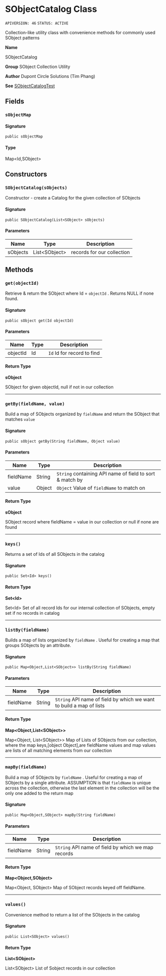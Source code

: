 # SObjectCatalog Class

`APIVERSION: 46`
`STATUS: ACTIVE`

Collection-like utility class with convenience methods 
for commonly used SObject patterns

**Name** 

SObjectCatalog

**Group** SObject Collection Utility

**Author** Dupont Circle Solutions (Tim Phang)

**See** [SObjectCatalogTest](SObjectCatalogTest.md)

## Fields
### `sObjectMap`

#### Signature
```apex
public sObjectMap
```

#### Type
Map&lt;Id,SObject&gt;

## Constructors
### `SObjectCatalog(sObjects)`

Constructor - create a Catalog for the given collection of SObjects

#### Signature
```apex
public SObjectCatalog(List<SObject> sObjects)
```

#### Parameters
| Name | Type | Description |
|------|------|-------------|
| sObjects | List&lt;SObject&gt; | records for our collection |

## Methods
### `get(objectId)`

Retrieve &amp; return the SObject where Id &#x3D; `objectId` . Returns 
NULL if none found.

#### Signature
```apex
public sObject get(Id objectId)
```

#### Parameters
| Name | Type | Description |
|------|------|-------------|
| objectId | Id | `Id` Id for record to find |

#### Return Type
**sObject**

SObject for given objectId, null if not in our collection

---

### `getBy(fieldName, value)`

Build a map of SObjects organized by `fieldName` 
and return the SObject that matches `value`

#### Signature
```apex
public sObject getBy(String fieldName, Object value)
```

#### Parameters
| Name | Type | Description |
|------|------|-------------|
| fieldName | String | `String` containing API name of field to sort &amp; match by |
| value | Object | `Object` Value of `fieldName` to match on |

#### Return Type
**sObject**

SObject record where fieldName &#x3D; value in our collection or null if none are found

---

### `keys()`

Returns a set of Ids of all SObjects in the catalog

#### Signature
```apex
public Set<Id> keys()
```

#### Return Type
**Set&lt;Id&gt;**

Set&lt;Id&gt; Set of all record Ids for our internal collection of SObjects, empty set if no records in catalog

---

### `listBy(fieldName)`

Builds a map of lists organized by `fieldName` . Useful 
for creating a map that groups SObjects by an attribute.

#### Signature
```apex
public Map<Object,List<SObject>> listBy(String fieldName)
```

#### Parameters
| Name | Type | Description |
|------|------|-------------|
| fieldName | String | `String` API name of field by which we want to build a map of lists |

#### Return Type
**Map&lt;Object,List&lt;SObject&gt;&gt;**

Map&lt;Object, List&lt;SObject&gt;&gt; Map of Lists of SObjects from our collection, where the map keys,[object Object],are fieldName values and map values are lists of all matching elements from our collection

---

### `mapBy(fieldName)`

Build a map of SObjects by `fieldName` . Useful for creating a map of 
SObjects by a single attribute. ASSUMPTION is that `fieldName` is unique across the 
collection, otherwise the last element in the collection will be the only one added to the return map

#### Signature
```apex
public Map<Object,SObject> mapBy(String fieldName)
```

#### Parameters
| Name | Type | Description |
|------|------|-------------|
| fieldName | String | `String` API name of field by which we map records |

#### Return Type
**Map&lt;Object,SObject&gt;**

Map&lt;Object, SObject&gt; Map of SObject records keyed off fieldName.

---

### `values()`

Convenience method to return a list of the SObjects 
in the catalog

#### Signature
```apex
public List<SObject> values()
```

#### Return Type
**List&lt;SObject&gt;**

List&lt;SObject&gt; List of Sobject records in our collection